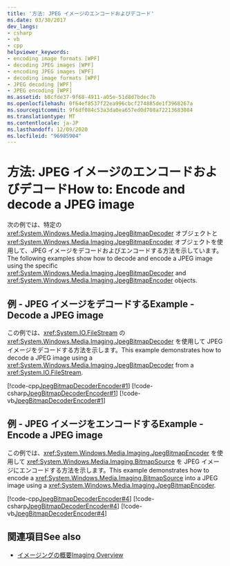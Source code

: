 ```yaml
---
title: '方法: JPEG イメージのエンコードおよびデコード'
ms.date: 03/30/2017
dev_langs:
- csharp
- vb
- cpp
helpviewer_keywords:
- encoding image formats [WPF]
- decoding JPEG images [WPF]
- encoding JPEG images [WPF]
- decoding image formats [WPF]
- JPEG decoding [WPF]
- JPEG encoding [WPF]
ms.assetid: b8cfde37-9f68-4911-a05e-51d8d7bdec7b
ms.openlocfilehash: 0f64ef8537f22ea996cbcf274885de1f3968267a
ms.sourcegitcommit: 9f6df084c53a3da0ea657ed0d708a72213683084
ms.translationtype: MT
ms.contentlocale: ja-JP
ms.lasthandoff: 12/09/2020
ms.locfileid: "96985904"
---
```

# <a name="how-to-encode-and-decode-a-jpeg-image"></a><span data-ttu-id="1cac3-102">方法: JPEG イメージのエンコードおよびデコード</span><span class="sxs-lookup"><span data-stu-id="1cac3-102">How to: Encode and decode a JPEG image</span></span>

<span data-ttu-id="1cac3-103">次の例では、特定の <xref:System.Windows.Media.Imaging.JpegBitmapDecoder> オブジェクトと <xref:System.Windows.Media.Imaging.JpegBitmapEncoder> オブジェクトを使用して、JPEG イメージをデコードおよびエンコードする方法を示しています。</span><span class="sxs-lookup"><span data-stu-id="1cac3-103">The following examples show how to decode and encode a JPEG image using the specific <xref:System.Windows.Media.Imaging.JpegBitmapDecoder> and <xref:System.Windows.Media.Imaging.JpegBitmapEncoder> objects.</span></span>  
  
## <a name="example---decode-a-jpeg-image"></a><span data-ttu-id="1cac3-104">例 - JPEG イメージをデコードする</span><span class="sxs-lookup"><span data-stu-id="1cac3-104">Example - Decode a JPEG image</span></span>

<span data-ttu-id="1cac3-105">この例では、<xref:System.IO.FileStream> の <xref:System.Windows.Media.Imaging.JpegBitmapDecoder> を使用して JPEG イメージをデコードする方法を示します。</span><span class="sxs-lookup"><span data-stu-id="1cac3-105">This example demonstrates how to decode a JPEG image using a <xref:System.Windows.Media.Imaging.JpegBitmapDecoder> from a <xref:System.IO.FileStream>.</span></span>  
  
[!code-cpp[JpegBitmapDecoderEncoder#1](~/samples/snippets/cpp/VS_Snippets_Wpf/JpegBitmapDecoderEncoder/CPP/jpegencoderdecoder.cpp#1)]
[!code-csharp[JpegBitmapDecoderEncoder#1](~/samples/snippets/csharp/VS_Snippets_Wpf/JpegBitmapDecoderEncoder/CSharp/JpegEncoderDecoder.cs#1)]
[!code-vb[JpegBitmapDecoderEncoder#1](~/samples/snippets/visualbasic/VS_Snippets_Wpf/JpegBitmapDecoderEncoder/VB/JpegEncoderDecoder.vb#1)]  
  
## <a name="example---encode-a-jpeg-image"></a><span data-ttu-id="1cac3-106">例 - JPEG イメージをエンコードする</span><span class="sxs-lookup"><span data-stu-id="1cac3-106">Example - Encode a JPEG image</span></span>

<span data-ttu-id="1cac3-107">この例では、<xref:System.Windows.Media.Imaging.JpegBitmapEncoder> を使用して <xref:System.Windows.Media.Imaging.BitmapSource> を JPEG イメージにエンコードする方法を示します。</span><span class="sxs-lookup"><span data-stu-id="1cac3-107">This example demonstrates how to encode a <xref:System.Windows.Media.Imaging.BitmapSource> into a JPEG image using a <xref:System.Windows.Media.Imaging.JpegBitmapEncoder>.</span></span>  
  
[!code-cpp[JpegBitmapDecoderEncoder#4](~/samples/snippets/cpp/VS_Snippets_Wpf/JpegBitmapDecoderEncoder/CPP/jpegencoderdecoder.cpp#4)]
[!code-csharp[JpegBitmapDecoderEncoder#4](~/samples/snippets/csharp/VS_Snippets_Wpf/JpegBitmapDecoderEncoder/CSharp/JpegEncoderDecoder.cs#4)]
[!code-vb[JpegBitmapDecoderEncoder#4](~/samples/snippets/visualbasic/VS_Snippets_Wpf/JpegBitmapDecoderEncoder/VB/JpegEncoderDecoder.vb#4)]  
  
## <a name="see-also"></a><span data-ttu-id="1cac3-108">関連項目</span><span class="sxs-lookup"><span data-stu-id="1cac3-108">See also</span></span>

- [<span data-ttu-id="1cac3-109">イメージングの概要</span><span class="sxs-lookup"><span data-stu-id="1cac3-109">Imaging Overview</span></span>](imaging-overview.md)
